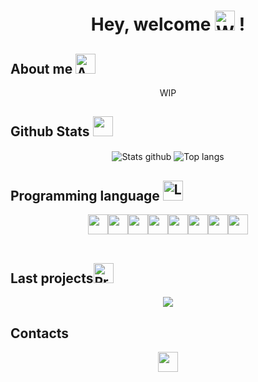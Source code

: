 <!--
**Virdrox/Virdrox** is a ✨ _special_ ✨ repository because its `README.md` (this file) appears on your GitHub profile.

Here are some ideas to get you started:

- 🔭 I’m currently working on ...
- 🌱 I’m currently learning ...
- 👯 I’m looking to collaborate on ...
- 🤔 I’m looking for help with ...
- 💬 Ask me about ...
- 📫 How to reach me: ...
- 😄 Pronouns: ...
- ⚡ Fun fact: ...
-->
<body>
  
  <h1 align="center"> Hey, welcome <img src="https://media.giphy.com/media/tVhJw24Gv8FGGlnjDN/giphy.gif" alt="Welcome gif" width="32"> !</h1>
  
  <h2>About me <img src="https://media.giphy.com/media/j5iFnQGNeFO8m7l5VR/giphy.gif" alt="Aboutme gif" width="32"></h2>
  <div align="center">
    <p align="center"> WIP </p>
  </div>
  
  <h2>Github Stats <img src="https://media.giphy.com/media/9ram4CnmXzDmI7pLkb/giphy.gif" width="32"></h2> 
  <div align="center">
    <img align="center" alt="Stats github" src="https://github-readme-stats.vercel.app/api?username=Virdrox&theme=codeSTACKr"/> 
    <img align="center" alt="Top langs" src="https://github-readme-stats.vercel.app/api/top-langs/?username=Virdrox&theme=codeSTACKr"/>
  </div>
  
  <h2>Programming language <img src="https://media.giphy.com/media/YIoRLftPZQCFSQXIzp/giphy.gif" alt="Language gif" width="32"></h2>
  <div align="center">
    <table>
      <tr align="center" alt="Python logo"><img align="center" src="https://media.giphy.com/media/LMt9638dO8dftAjtco/giphy.gif" width="32"/></tr>
      <tr align="center" alt="Lazarus logo"><img align="center" src="https://cutt.ly/2Sl7rGV" width="32"/></tr>
      <tr align="center" alt="MySQL logo"><img align="center" src="https://cutt.ly/eSl51A0" width="32"/></tr>
      <tr align="center" alt="OracleSQL logo"><img align="center" src="https://cutt.ly/ZSl6pVo" width="32"/></tr>
      <tr align="center" alt="MariaDB logo"><img align="center" src="https://cutt.ly/eSzt5X1" width="32"/></tr>
      <tr align="center" alt="C# logo"><img align="center" src="https://cutt.ly/cSl6QlM" width="32"/></tr> 
      <tr align="center" alt="HTML logo"><img align="center" src="https://cutt.ly/iSl6629" width="32"/></tr> 
      <tr align="center" alt="CSS logo"><img align="center" src="https://cutt.ly/tSzwLTZ" width="32"/></tr>
    </table>
  </div>
  
  <h2>Last projects<img src="https://media.giphy.com/media/D0jidt0aW8DD2YZkAB/giphy.gif" alt="Projects gif" width="32"></h2> 
  <div align="center">
    <a href="https://github.com/Virdrox/SQLtoPYSQLITE3"><img align="center" src="https://github-readme-stats.vercel.app/api/pin/?username=Virdrox&repo=SQLtoPYSQLITE3&theme=codeSTACKr"/></a>
  </div>
  
  <h2>Contacts</h2>
  <div align="center">
    <a href="https://github.com/Virdrox"><img src="https://media.giphy.com/media/KzJkzjggfGN5Py6nkT/giphy.gif" width="32"></a>
  </div>
  
 </body>
